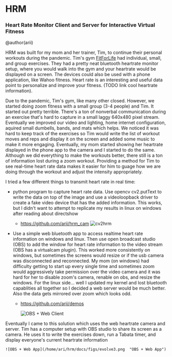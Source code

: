 # HRM
### Heart Rate Monitor Client and Server for Interactive Virtual Fitness

@author(arii)

HRM was built for my mom and her trainer, Tim, to continue their personal workouts during the pandemic. Tim's gym [FitForLife](https://fitforlifegym.com) had individual, small, and group exercises.  They had a pretty neat bluetooth heartrate monitor setup, where you would walk into the gym and your heartrate would be displayed on a screen.  The devices could also be used with a phone application, like Wahoo fitness.  Heart rate is an interesting and useful data point to personalize and improve your fitness. (TODO link cool heartrate information).  

Due to the pandemic, Tim's gym, like many other closed.  However, we started doing zoom fitness with a small group (3-4 people) and Tim. It started out pretty terrible. There's a ton of nonverbal communication during an exercise that's hard to capture in a small laggy 640x480 pixel stream.  Eventually we improved our video and lighting, home internet configuration, aquired small dumbells, bands, and mats which helps.  We noticed it was hard to keep track of the exercises so Tim would write the list of workout moves and reps and display it on the screen and added some music to make it more engaging.  Eventually, my mom started showing her heartrate displayed in the phone app to the camera and I started to do the same.  Although we did everything to make the workouts better, there still is a ton of information lost during a zoom workout. Providing a method for Tim to see real-time heart rate data makes it easier for him to guage how we are doing through the workout and adjust the intensity appropriately.

I tried a few different things to transmit heart rate in real time:

* python program to capture heart rate data.  Use opencv cv2.putText to write the data on top of the image and use a videoloopback driver to create a fake video device that has the added information.  This works, but I didn't want to attempt to replicate my results in linux on windows after reading about directshow
  * https://github.com/arii/hrm_cam
  ![cv2hrm](/home/ari/hrm/docs/figs/evolve1.png  "CV2 HRM")

* Use a simple web bluetooth app to access realtime heart rate information on windows and linux.  Then use open broadcast studio (OBS) to add the window for heart rate information to the video stream (OBS has a virtualcam plugin).  This worked more consistently on windows, but sometimes the screens would resize or if the usb camera was disconnected and reconnected.  My mom (on windows) had difficulty getting to start up every single time and sometimes zoom would aggressively take permission over the video camera and it was hard for her to disable zoom's camera, renable on obs, and resize the windows.  For the linux side... well I updated my kernel and lost bluetooth capablities all together so I decided a web server would be much better.  Also the data gets mirrored over zoom which looks odd.
  * https://github.com/arii/demos
  
    ![OBS + Web Client ](/home/ari/hrm/docs/figs/evolve2.png  "OBS + Web Client")


Eventually I came to this solution which uses the web heartrate camera and server.  Tim has a computer setup with OBS studio to share its screen as a camera.  He uses it to write the exercises down, run a Tabata timer, and display everyone's current heartrate information
  
    ![OBS + Web App](/home/ari/hrm/docs/figs/evolve3.png  "OBS + Web App")




